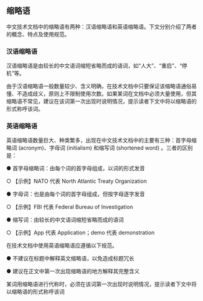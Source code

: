 ## 缩略语

中文技术文档中的缩略语有两种：汉语缩略语和英语缩略语。下文分别介绍了两者的概念、特点及使用规范。

### 汉语缩略语

汉语缩略语是由较长的中文语词缩短省略而成的语词，如“人大”、“重启”、“停机”等。

 

由于汉语缩略语一般数量较少、含义明确，在技术文档中只要保证该缩略语通俗易懂、不造成歧义，原则上不限制使用次数。如果某词在文档中必须大量使用，但其缩略语不常见，建议在该词第一次出现时说明情况，提示读者下文中将以缩略语的形式称呼该词。

### 英语缩略语

英语缩略语数量巨大、种类繁多，出现在中文技术文档中的主要有三种：首字母缩略词 (acronym)、字母词 (initialism) 和缩写词 (shortened word) 。三者的区别是：

 

●   首字母缩略词：由每个词的首字母组成，以词的形式发音

 

○   【示例】NATO 代表 North Atlantic Treaty Organization

 

●   字母词：也是由每个词的首字母组成，但按字母逐字发音

 

○   【示例】FBI 代表 Federal Bureau of Investigation

 

●   缩写词：由较长的中文语词缩短省略而成的语词

 

○   【示例】App 代表 Application；demo 代表 demonstration

 

在技术文档中使用英语缩略语应遵循以下规范。

 

●   不建议在标题中解释英文缩略语，以免造成标题冗长

●   建议在正文中第一次出现缩略语的地方解释其完整含义

某词用缩略语进行代称时，必须在该词第一次出现时说明情况，提示读者下文中将以缩略语的形式称呼该词